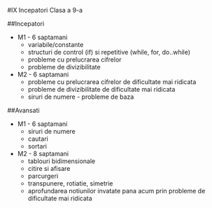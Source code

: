 #IX Incepatori
Clasa a 9-a

##Incepatori
- M1 - 6 saptamani
	- variabile/constante
	- structuri de control (if) si repetitive (while, for, do..while)
	- probleme cu prelucrarea cifrelor
	- probleme de divizibilitate
- M2 - 6 saptamani
	- probleme cu prelucrarea cifrelor de dificultate mai ridicata
	- probleme de divizibilitate de dificultate mai ridicata
	- siruri de numere - probleme de baza

##Avansati
- M1 - 6 saptamani
	- siruri de numere
	- cautari
	- sortari
- M2 - 8 saptamani
	- tablouri bidimensionale 
	- citire si afisare
	- parcurgeri
	- transpunere, rotiatie, simetrie
	- aprofundarea notiunilor invatate pana acum prin probleme de dificultate mai ridicata
